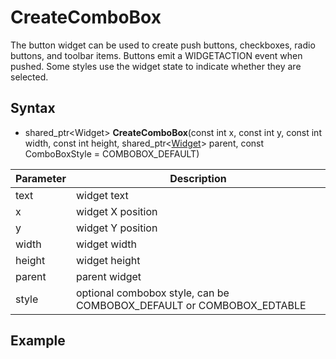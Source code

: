 # CreateComboBox #

The button widget can be used to create push buttons, checkboxes, radio buttons, and toolbar items. Buttons emit a WIDGETACTION event when pushed. Some styles use the widget state to indicate whether they are selected.

## Syntax ##

- shared_ptr<Widget\> **CreateComboBox**(const int x, const int y, const int width, const int height, shared_ptr<[Widget](Widget.md)\> parent, const ComboBoxStyle = COMBOBOX_DEFAULT)

| Parameter | Description |
| --- | --- |
| text | widget text |
| x | widget X position |
| y | widget Y position |
| width | widget width |
| height | widget height |
| parent | parent widget |
| style | optional combobox style, can be COMBOBOX_DEFAULT or COMBOBOX_EDTABLE |

## Example ##
```c++

```
